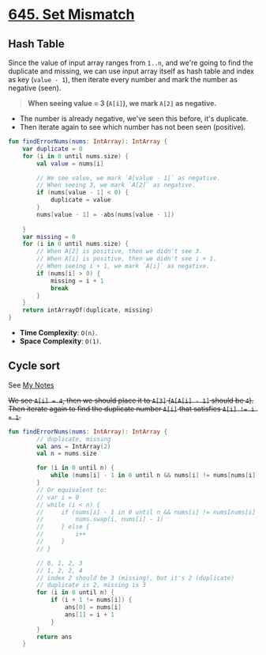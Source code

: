 # [645. Set Mismatch](https://leetcode.com/problems/set-mismatch)

## Hash Table
Since the value of input array ranges from `1..n`, and we're going to find the duplicate and missing, we can use input array itself as hash table and index as key (`value - 1`), then iterate every number and mark the number as negative (seen). 

> **When seeing value = 3 (`A[i]`), we mark `A[2]` as negative.**

* The number is already negative, we've seen this before, it's duplicate.
* Then iterate again to see which number has not been seen (positive).

```kotlin
fun findErrorNums(nums: IntArray): IntArray {
    var duplicate = 0
    for (i in 0 until nums.size) {
        val value = nums[i]

        // We see value, we mark `A[value - 1]` as negative.
        // When seeing 3, we mark `A[2]` as negative.
        if (nums[value - 1] < 0) {
            duplicate = value
        }
        nums[value - 1] = -abs(nums[value - 1])
        
    }
    var missing = 0
    for (i in 0 until nums.size) {
        // When A[2] is positive, then we didn't see 3.
        // When A[i] is positive, then we didn't see i + 1.
        // When seeing i + 1, we mark `A[i]` as negative.
        if (nums[i] > 0) {
            missing = i + 1
            break
        }
    }
    return intArrayOf(duplicate, missing)
}
```

* **Time Complexity**: `O(n)`.
* **Space Complexity**: `O(1)`.

## Cycle sort
See [My Notes](https://app.heptabase.com/98654732-dead-4b2e-a851-e65eea8db00e/card/2b727a20-9373-48cf-a154-ee429a9f6611)

~~We see `A[i] = 4`, then we should place it to `A[3]` (`A[A[i] - 1]` should be `4`). Then iterate again to find the duplicate number `A[i]` that satisfies `A[i] != i + 1`.~~

```kotlin
fun findErrorNums(nums: IntArray): IntArray {
        // duplicate, missing
        val ans = IntArray(2)
        val n = nums.size

        for (i in 0 until n) {
            while (nums[i] - 1 in 0 until n && nums[i] != nums[nums[i] - 1]) nums.swap(i, nums[i] - 1)
        }
        // Or equivalent to:
        // var i = 0
        // while (i < n) {
        //     if (nums[i] - 1 in 0 until n && nums[i] != nums[nums[i] - 1]) {
        //         nums.swap(i, nums[i] - 1)
        //     } else {
        //         i++
        //     }
        // }

        // 0, 1, 2, 3
        // 1, 2, 2, 4
        // index 2 should be 3 (missing), but it's 2 (duplicate)
        // duplicate is 2, missing is 3
        for (i in 0 until n) {
            if (i + 1 != nums[i]) {
                ans[0] = nums[i]
                ans[1] = i + 1
            }
        }
        return ans
    }
```